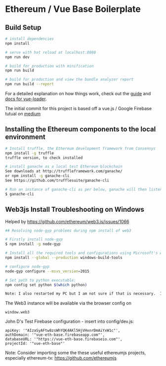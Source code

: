 # Ethereum / Vue Base Boilerplate

## Build Setup

``` bash
# install dependencies
npm install

# serve with hot reload at localhost:8080
npm run dev

# build for production with minification
npm run build

# build for production and view the bundle analyzer report
npm run build --report
```

For a detailed explanation on how things work, check out the [guide](http://vuejs-templates.github.io/webpack/) and [docs for vue-loader](http://vuejs.github.io/vue-loader).

The initial commit for this project is based off a vue.js / Google Firebase tutual on [medium](https://medium.com/@oleg.agapov/basic-single-page-application-using-vue-js-and-firebase-part-1-9e4c0c11a228)

## Installing the Ethereum components to the local environment


``` bash
# Install truffle, the Ethereum development framework from Consensys
npm install -g truffle
truffle version, to check installed

# install ganache as a local test Ethereum blockchain
See downloads at http://truffleframework.com/ganache/
or npm install -g ganache-cli  
See https://github.com/trufflesuite/ganache-cli

# Run an instance of ganache-cli as per below, ganache will then listen on localhost:8545
$ ganache-cli
```

## Web3js Install Troubleshooting on Windows
Helped by https://github.com/ethereum/web3.js/issues/1066

``` bash
## Resolving node-gyp problems during npm install of web3

# Firstly install node-gyp
$ npm install -g node-gyp

# Install all the required tools and configurations using Microsoft's windows-build-tools from an elevated PowerShell or CMD.exe (run as Administrator).
npm install --global --production windows-build-tools

# configure node-gyp
node-gyp configure --msvs_version=2015

# Set path to python executable:
npm config set python $(which python)

Note: I also restarted my PC but I am not sure if that is necessary.  I checked location of Python.exe and found at C:\Users\John\.windows-build-tools\python27
```

The Web3 instance will be available via the browser config on
```
window.web3
```

John D's Test Firebase configuration - insert into config/dev.js:
```
apiKey: '"AIzaSyAFtw8zsWhYQK4AKl5HjVHxnrDmAiYxW1c"',
authDomain: '"vue-eth-base.firebaseapp.com"',
databaseURL: '"https://vue-eth-base.firebaseio.com"',
projectId: '"vue-eth-base"'
```


Note: Consider importing some the these useful ethereumjs projects, especially ethereum-tx: https://github.com/ethereumjs

